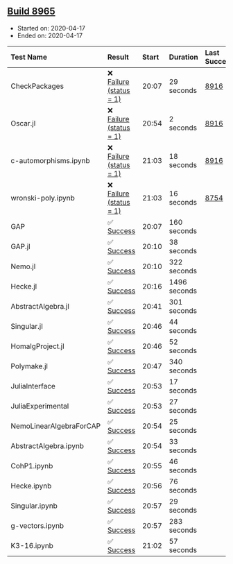 ## [Build 8965](https://oscarci.mathematik.uni-kl.de/job/oscar/8965/)

* Started on: 2020-04-17
* Ended on: 2020-04-17

| Test Name    | Result | Start | Duration | Last Success | First Failure |
|:-------------|:-------|:------|:---------|:-------------|:--------------|
| CheckPackages | ❌ [Failure (status = 1)](https://oscarci.mathematik.uni-kl.de/job/oscar/8965/artifact/logs/build-8965/CheckPackages.log) | 20:07 | 29 seconds | [8916](https://oscarci.mathematik.uni-kl.de/job/oscar/8916/) | [8920](https://oscarci.mathematik.uni-kl.de/job/oscar/8920/) |
| Oscar.jl | ❌ [Failure (status = 1)](https://oscarci.mathematik.uni-kl.de/job/oscar/8965/artifact/logs/build-8965/Oscar.jl.log) | 20:54 | 2 seconds | [8916](https://oscarci.mathematik.uni-kl.de/job/oscar/8916/) | [8920](https://oscarci.mathematik.uni-kl.de/job/oscar/8920/) |
| c-automorphisms.ipynb | ❌ [Failure (status = 1)](https://oscarci.mathematik.uni-kl.de/job/oscar/8965/artifact/logs/build-8965/c-automorphisms.ipynb.log) | 21:03 | 18 seconds | [8916](https://oscarci.mathematik.uni-kl.de/job/oscar/8916/) | [8920](https://oscarci.mathematik.uni-kl.de/job/oscar/8920/) |
| wronski-poly.ipynb | ❌ [Failure (status = 1)](https://oscarci.mathematik.uni-kl.de/job/oscar/8965/artifact/logs/build-8965/wronski-poly.ipynb.log) | 21:03 | 16 seconds | [8754](https://oscarci.mathematik.uni-kl.de/job/oscar/8754/) | [8755](https://oscarci.mathematik.uni-kl.de/job/oscar/8755/) |
| GAP | ✅ [Success](https://oscarci.mathematik.uni-kl.de/job/oscar/8965/artifact/logs/build-8965/GAP.log) | 20:07 | 160 seconds |  |  |
| GAP.jl | ✅ [Success](https://oscarci.mathematik.uni-kl.de/job/oscar/8965/artifact/logs/build-8965/GAP.jl.log) | 20:10 | 38 seconds |  |  |
| Nemo.jl | ✅ [Success](https://oscarci.mathematik.uni-kl.de/job/oscar/8965/artifact/logs/build-8965/Nemo.jl.log) | 20:10 | 322 seconds |  |  |
| Hecke.jl | ✅ [Success](https://oscarci.mathematik.uni-kl.de/job/oscar/8965/artifact/logs/build-8965/Hecke.jl.log) | 20:16 | 1496 seconds |  |  |
| AbstractAlgebra.jl | ✅ [Success](https://oscarci.mathematik.uni-kl.de/job/oscar/8965/artifact/logs/build-8965/AbstractAlgebra.jl.log) | 20:41 | 301 seconds |  |  |
| Singular.jl | ✅ [Success](https://oscarci.mathematik.uni-kl.de/job/oscar/8965/artifact/logs/build-8965/Singular.jl.log) | 20:46 | 44 seconds |  |  |
| HomalgProject.jl | ✅ [Success](https://oscarci.mathematik.uni-kl.de/job/oscar/8965/artifact/logs/build-8965/HomalgProject.jl.log) | 20:46 | 52 seconds |  |  |
| Polymake.jl | ✅ [Success](https://oscarci.mathematik.uni-kl.de/job/oscar/8965/artifact/logs/build-8965/Polymake.jl.log) | 20:47 | 340 seconds |  |  |
| JuliaInterface | ✅ [Success](https://oscarci.mathematik.uni-kl.de/job/oscar/8965/artifact/logs/build-8965/JuliaInterface.log) | 20:53 | 17 seconds |  |  |
| JuliaExperimental | ✅ [Success](https://oscarci.mathematik.uni-kl.de/job/oscar/8965/artifact/logs/build-8965/JuliaExperimental.log) | 20:53 | 27 seconds |  |  |
| NemoLinearAlgebraForCAP | ✅ [Success](https://oscarci.mathematik.uni-kl.de/job/oscar/8965/artifact/logs/build-8965/NemoLinearAlgebraForCAP.log) | 20:54 | 25 seconds |  |  |
| AbstractAlgebra.ipynb | ✅ [Success](https://oscarci.mathematik.uni-kl.de/job/oscar/8965/artifact/logs/build-8965/AbstractAlgebra.ipynb.log) | 20:54 | 33 seconds |  |  |
| CohP1.ipynb | ✅ [Success](https://oscarci.mathematik.uni-kl.de/job/oscar/8965/artifact/logs/build-8965/CohP1.ipynb.log) | 20:55 | 46 seconds |  |  |
| Hecke.ipynb | ✅ [Success](https://oscarci.mathematik.uni-kl.de/job/oscar/8965/artifact/logs/build-8965/Hecke.ipynb.log) | 20:56 | 76 seconds |  |  |
| Singular.ipynb | ✅ [Success](https://oscarci.mathematik.uni-kl.de/job/oscar/8965/artifact/logs/build-8965/Singular.ipynb.log) | 20:57 | 29 seconds |  |  |
| g-vectors.ipynb | ✅ [Success](https://oscarci.mathematik.uni-kl.de/job/oscar/8965/artifact/logs/build-8965/g-vectors.ipynb.log) | 20:57 | 283 seconds |  |  |
| K3-16.ipynb | ✅ [Success](https://oscarci.mathematik.uni-kl.de/job/oscar/8965/artifact/logs/build-8965/K3-16.ipynb.log) | 21:02 | 57 seconds |  |  |
